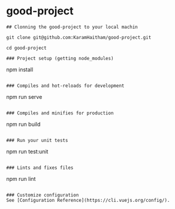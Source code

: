 # good-project
 
```
## Clonning the good-project to your local machin

git clone git@github.com:KaramHaitham/good-project.git

cd good-project

### Project setup (getting node_modules)
```
npm install
```

### Compiles and hot-reloads for development 
```
npm run serve
```

### Compiles and minifies for production
```
npm run build
```

### Run your unit tests
```
npm run test:unit
```

### Lints and fixes files
```
npm run lint
```

### Customize configuration
See [Configuration Reference](https://cli.vuejs.org/config/).
